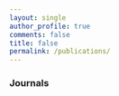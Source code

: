 ```yaml
---
layout: single
author_profile: true
comments: false
title: false
permalink: /publications/
---
```


### Journals




